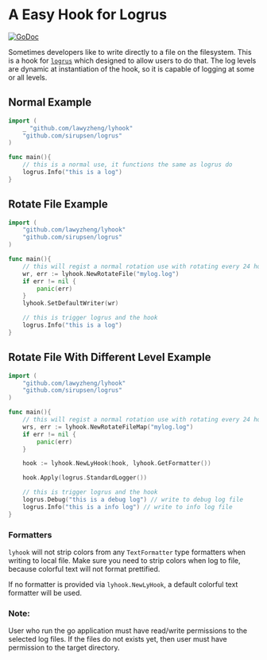 # A Easy Hook for Logrus

[![GoDoc](https://godoc.org/github.com/rifflock/lfshook?status.svg)](http://godoc.org/github.com/rifflock/lfshook)

Sometimes developers like to write directly to a file on the filesystem. This is a hook for [`logrus`](https://github.com/sirupsen/logrus) which designed to allow users to do that. The log levels are dynamic at instantiation of the hook, so it is capable of logging at some or all levels.

## Normal Example
```go
import (
	_ "github.com/lawyzheng/lyhook"
	"github.com/sirupsen/logrus"
)

func main(){
	// this is a normal use, it functions the same as logrus do
	logrus.Info("this is a log")
}
```

## Rotate File Example

```go
import (
	"github.com/lawyzheng/lyhook"
	"github.com/sirupsen/logrus"
)

func main(){
	// this will regist a normal rotation use with rotating every 24 hours, retaining last one week log
	wr, err := lyhook.NewRotateFile("mylog.log")
	if err != nil {
		panic(err)
	}
	lyhook.SetDefaultWriter(wr)

	// this is trigger logrus and the hook
	logrus.Info("this is a log")
}
```

## Rotate File With Different Level Example

```go
import (
	"github.com/lawyzheng/lyhook"
	"github.com/sirupsen/logrus"
)

func main(){
	// this will regist a normal rotation use with rotating every 24 hours, retaining last one week log
	wrs, err := lyhook.NewRotateFileMap("mylog.log")
	if err != nil {
		panic(err)
	}

	hook := lyhook.NewLyHook(hook, lyhook.GetFormatter())

	hook.Apply(logrus.StandardLogger())

	// this is trigger logrus and the hook
	logrus.Debug("this is a debug log") // write to debug log file
	logrus.Info("this is a info log") // write to info log file
}
```

### Formatters
`lyhook` will not strip colors from any `TextFormatter` type formatters when writing to local file. Make sure you need to strip colors when log to file, because colorful text will not format prettified.

If no formatter is provided via `lyhook.NewLyHook`, a default colorful text formatter will be used.


### Note:
User who run the go application must have read/write permissions to the selected log files. If the files do not exists yet, then user must have permission to the target directory.
